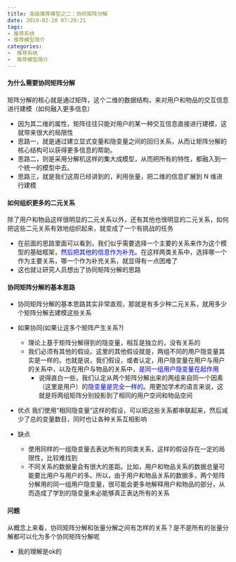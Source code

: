```yaml
---
title: 高级推荐模型之二：协同矩阵分解
date: 2019-02-28 07:20:21
tags: 
- 推荐系统
- 推荐模型简介
categories: 
-  推荐系统
-  推荐模型简介
---
```



#### 为什么需要协同矩阵分解
矩阵分解的核心就是通过矩阵，这个二维的数据结构，来对用户和物品的交互信息进行建模（如何融入更多信息）
- 因为其二维的属性，矩阵往往只能对用户的某一种交互信息直接进行建模，这就带来很大的局限性
- 思路一，就是通过建立显式变量和隐变量之间的回归关系，从而让矩阵分解的核心结构可以获得更多信息的帮助。
- 思路二，则是采用分解机这样的集大成模型，从而把所有的特性，都融入到一个统一的模型中去。
- 思路三，就是我们这周已经讲到的，利用张量，把二维的信息扩展到 N 维进行建模

#### 如何组织更多的二元关系
除了用户和物品这样很明显的二元关系以外，还有其他也很明显的二元关系，如何把这些二元关系有效地组织起来，就变成了一个有挑战的任务
- 在前面的思路里面可以看到，我们似乎需要选择一个主要的关系来作为这个模型的基础框架，<font color='blue'>然后把其他的信息作为补充</font>。在这样两类关系中，选择哪一个作为主要关系，哪一个作为补充关系，就显得有一点困难了
- 这也就让研究人员想出了协同矩阵分解的思路

#### 协同矩阵分解的基本思路
- 协同矩阵分解的基本思路其实非常直观，那就是有多少种二元关系，就用多少个矩阵分解去建模这些关系
- 如果协同(如果让这多个矩阵产生关系?)
  - 理论上基于矩阵分解得到的隐变量，相互是独立的，没有关系的
  - 我们必须有其他的假设。这里的其他假设就是，两组不同的用户隐变量其实是一样的。也就是说，我们假设，或者认定，用户隐变量在用户与用户的关系中，以及在用户与物品的关系中，<font color='blue'>是同一组用户隐变量在起作用</font>
    - 说得直白一些，我们认定从两个矩阵分解出来的两组来自同一个因素（这里是用户）的<font color='blue'>隐变量是完全一样的</font>。用更加学术的语言来说，这就是将两组矩阵分别投影到了相同的用户空间和物品空间
    
- 优点
  我们使用“相同隐变量”这样的假设，可以把这些关系都串联起来，然后减少了总的变量数目，同时也让各种关系互相影响
- 缺点
  - 使用同样的一组隐变量去表达所有的同类关系，这样的假设存在一定的局限性，比较难找到
  - 不同关系的数据量会有很大的差距。比如，用户和物品关系的数据总量可能要比用户与用户的多。所以，由于用户和物品关系的数据多，两个矩阵分解用的同一组用户隐变量，很可能会更多地解释用户和物品的部分，从而造成了学到的隐变量未必能够真正表达所有的关系
  

#### 问题
从概念上来看，协同矩阵分解和张量分解之间有怎样的关系？是不是所有的张量分解都可以化为多个协同矩阵分解呢
- 我的理解是ok的